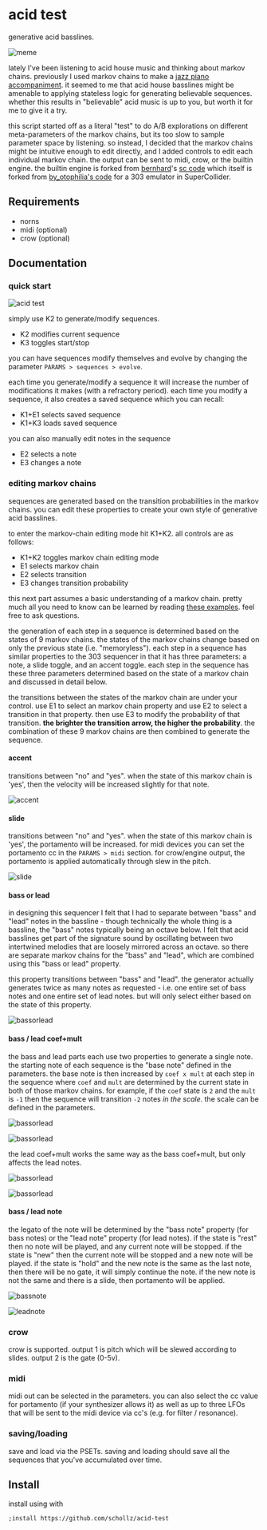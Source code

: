 # acid test

generative acid basslines.

![meme](/img/meme.png)

lately I've been listening to acid house music and thinking about markov chains. previously I used markov chains to make a [jazz piano accompaniment](https://github.com/schollz/pianoai). it seemed to me that acid house basslines might be amenable to applying stateless logic for generating believable sequences. whether this results in "believable" acid music is up to you, but worth it for me to give it a try.

this script started off as a literal "test" to do A/B explorations on different meta-parameters of the markov chains, but its too slow to sample parameter space by listening. so instead, I decided that the markov chains might be intuitive enough to edit directly, and I added controls to edit each individual markov chain. the output can be sent to midi, crow, or the builtin engine. the builtin engine is forked from [bernhard](https://sccode.org/bernhard)'s [sc code](https://sccode.org/1-5d8) which itself is forked from [by_otophilia's code](https://www.scribd.com/document/424490809/Acid-Otophilia) for a 303 emulator in SuperCollider.


## Requirements

- norns
- midi (optional)
- crow (optional)

## Documentation

### quick start

![acid test](img/acid-test2.png)

simply use K2 to generate/modify sequences.

- K2 modifies current sequence
- K3 toggles start/stop

you can have sequences modify themselves and evolve by changing the parameter `PARAMS > sequences > evolve`.

each time you generate/modify a sequence it will increase the number of modifications it makes (with a refractory period). each time you modify a sequence, it also creates a saved sequence which you can recall:

- K1+E1 selects saved sequence
- K1+K3 loads saved sequence

you can also manually edit notes in the sequence

- E2 selects a note
- E3 changes a note

### editing markov chains

sequences are generated based on the transition probabilities in the markov chains. you can edit these properties to create your own style of generative acid basslines.

to enter the markov-chain editing mode hit K1+K2. all controls are as follows:

- K1+K2 toggles markov chain editing mode
- E1 selects markov chain
- E2 selects transition
- E3 changes transition probability


this next part assumes a basic understanding of a markov chain. pretty much all you need to know can be learned by reading [these examples](https://en.wikipedia.org/wiki/Markov_chain#Examples). feel free to ask questions.

the generation of each step in a sequence is determined based on the states of 9 markov chains. the states of the markov chains change based on only the previous state (i.e. "memoryless"). each step in a sequence has similar properties to the 303 sequencer in that it has three parameters: a note, a slide toggle, and an accent toggle. each step in the sequence has these three parameters determined based on the state of a markov chain and discussed in detail below.

the transitions between the states of the markov chain are under your control. use E1 to select an markov chain property and use E2 to select a transition in that property. then use E3 to modify the probability of that transition. **the brighter the transition arrow, the higher the probability**. the combination of these 9 markov chains are then combined to generate the sequence.

#### accent

transitions between "no" and "yes". when the state of this markov chain is 'yes', then the velocity will be increased slightly for that note.

![accent](/img/accent.png)

#### slide

transitions between "no" and "yes". when the state of this markov chain is 'yes', the portamento will be increased. for midi devices you can set the portamento cc in the `PARAMS > midi` section. for crow/engine output, the portamento is applied automatically through slew in the pitch.

![slide](/img/slide.png)

#### bass or lead

in designing this sequencer I felt that I had to separate between "bass" and "lead" notes in the bassline - though technically the whole thing is a bassline, the "bass" notes typically being an octave below. I felt that acid basslines get part of the signature sound by oscillating between two intertwined melodies that are loosely mirrored across an octave. so there are separate markov chains for the "bass" and "lead", which are combined using this "bass or lead" property.

this property transitions between "bass" and "lead". the generator actually generates twice as many notes as requested - i.e. one entire set of bass notes and one entire set of lead notes. but will only select either based on the state of this property.

![bassorlead](/img/bassorlead.png)

#### bass / lead coef+mult


the bass and lead parts each use two properties to generate a single note. the starting note of each sequence is the "base note" defined in the parameters. the base note is then increased by `coef x mult` at each step in the sequence where `coef` and `mult` are determined by the current state in both of those markov chains. for example, if the `coef` state is `2` and the `mult` is `-1` then the sequence will transition `-2` notes *in the scale*. the scale can be defined in the parameters.


![bassorlead](/img/basscoef.png)

![bassorlead](/img/bassmult.png)


the lead coef+mult works the same way as the bass coef+mult, but only affects the lead notes.

![bassorlead](/img/leadcoef.png)

![bassorlead](/img/leadmult.png)

#### bass / lead note

the legato of the note will be determined by the "bass note"  property (for bass notes) or the "lead note" property (for lead notes). if the state is "rest" then no note will be played, and any current note will be stopped. if the state is "new" then the current note will be stopped and a new note will be played. if the state is "hold" and the new note is the same as the last note, then there will be no gate, it will simply continue the note. if the new note is not the same and there is a slide, then portamento will be applied.

![bassnote](/img/bassnote.png)

![leadnote](/img/leadnote.png)

### crow

crow is supported. output 1 is pitch which will be slewed according to slides. output 2 is the gate (0-5v).

### midi

midi out can be selected in the parameters. you can also select the cc value for portamento (if your synthesizer allows it) as well as up to three LFOs that will be sent to the midi device via cc's (e.g. for filter / resonance).

### saving/loading

save and load via the PSETs. saving and loading should save all the sequences that you've accumulated over time.

## Install

install using with

```
;install https://github.com/schollz/acid-test
```

